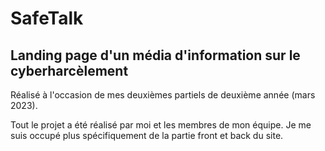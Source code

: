 # SafeTalk

## Landing page d'un média d'information sur le cyberharcèlement

Réalisé à l'occasion de mes deuxièmes partiels de deuxième année (mars 2023).

Tout le projet a été réalisé par moi et les membres de mon équipe. Je me suis occupé plus spécifiquement de la partie front et back du site.
